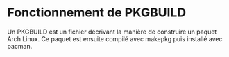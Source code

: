 # Fonctionnement de PKGBUILD

Un PKGBUILD est un fichier décrivant la manière de construire un paquet Arch Linux.
Ce paquet est ensuite compilé avec makepkg puis installé avec pacman.
